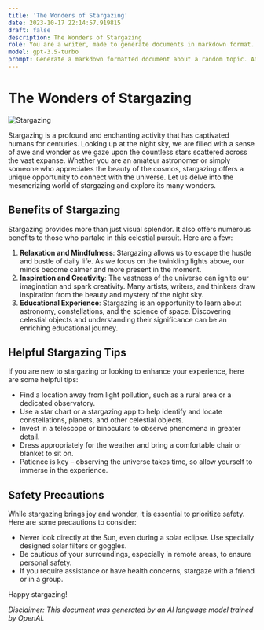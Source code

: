 ```yaml
---
title: 'The Wonders of Stargazing'
date: 2023-10-17 22:14:57.919815
draft: false
description: The Wonders of Stargazing
role: You are a writer, made to generate documents in markdown format. It is very important that all of the documents you generate are in valid markdown format.
model: gpt-3.5-turbo
prompt: Generate a markdown formatted document about a random topic. At the bottom, include a disclaimer explaining that the document was generated by you. The first line of the document should be the title. Make sure that the entire document is in proper markdown format, using a mix of various tags to make the document visually appealing.
---
```


# The Wonders of Stargazing

![Stargazing](https://example.com/stargazing.jpg)

Stargazing is a profound and enchanting activity that has captivated humans for centuries. Looking up at the night sky, we are filled with a sense of awe and wonder as we gaze upon the countless stars scattered across the vast expanse. Whether you are an amateur astronomer or simply someone who appreciates the beauty of the cosmos, stargazing offers a unique opportunity to connect with the universe. Let us delve into the mesmerizing world of stargazing and explore its many wonders.

## Benefits of Stargazing

Stargazing provides more than just visual splendor. It also offers numerous benefits to those who partake in this celestial pursuit. Here are a few:

1. **Relaxation and Mindfulness**: Stargazing allows us to escape the hustle and bustle of daily life. As we focus on the twinkling lights above, our minds become calmer and more present in the moment.
2. **Inspiration and Creativity**: The vastness of the universe can ignite our imagination and spark creativity. Many artists, writers, and thinkers draw inspiration from the beauty and mystery of the night sky.
3. **Educational Experience**: Stargazing is an opportunity to learn about astronomy, constellations, and the science of space. Discovering celestial objects and understanding their significance can be an enriching educational journey.

## Helpful Stargazing Tips

If you are new to stargazing or looking to enhance your experience, here are some helpful tips:

- Find a location away from light pollution, such as a rural area or a dedicated observatory.
- Use a star chart or a stargazing app to help identify and locate constellations, planets, and other celestial objects.
- Invest in a telescope or binoculars to observe phenomena in greater detail.
- Dress appropriately for the weather and bring a comfortable chair or blanket to sit on.
- Patience is key – observing the universe takes time, so allow yourself to immerse in the experience.

## Safety Precautions

While stargazing brings joy and wonder, it is essential to prioritize safety. Here are some precautions to consider:

- Never look directly at the Sun, even during a solar eclipse. Use specially designed solar filters or goggles.
- Be cautious of your surroundings, especially in remote areas, to ensure personal safety.
- If you require assistance or have health concerns, stargaze with a friend or in a group.

Happy stargazing!

*Disclaimer: This document was generated by an AI language model trained by OpenAI.*